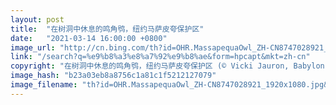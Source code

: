 ```yaml
---
layout: post
title:  "在树洞中休息的鸣角鸮，纽约马萨皮夸保护区"
date:   "2021-03-14 16:00:00 +0800"
image_url: "http://cn.bing.com/th?id=OHR.MassapequaOwl_ZH-CN8747028921_1920x1080.jpg&rf=LaDigue_1920x1080.jpg&pid=hp"
link: "/search?q=%e9%b8%a3%e8%a7%92%e9%b8%ae&form=hpcapt&mkt=zh-cn"
copyright: "在树洞中休息的鸣角鸮，纽约马萨皮夸保护区 (© Vicki Jauron, Babylon and Beyond Photography/Getty Images)"
image_hash: "b23a03eb8a8756c1a81c1f5212127079"
image_filename: "th?id=OHR.MassapequaOwl_ZH-CN8747028921_1920x1080.jpg&rf=LaDigue_1920x1080.jpg&pid=hp"
---
```

